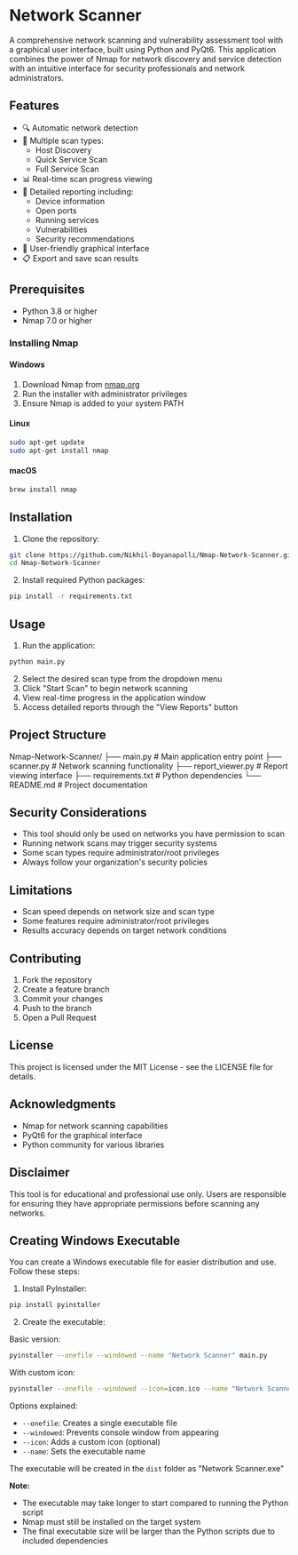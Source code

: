 # Network Scanner

A comprehensive network scanning and vulnerability assessment tool with a graphical user interface, built using Python and PyQt6. This application combines the power of Nmap for network discovery and service detection with an intuitive interface for security professionals and network administrators.

## Features

- 🔍 Automatic network detection
- 🚀 Multiple scan types:
  - Host Discovery
  - Quick Service Scan
  - Full Service Scan
- 📊 Real-time scan progress viewing
- 📝 Detailed reporting including:
  - Device information
  - Open ports
  - Running services
  - Vulnerabilities
  - Security recommendations
- 🎨 User-friendly graphical interface
- 📋 Export and save scan results

## Prerequisites

- Python 3.8 or higher
- Nmap 7.0 or higher

### Installing Nmap

#### Windows
1. Download Nmap from [nmap.org](https://nmap.org/download.html)
2. Run the installer with administrator privileges
3. Ensure Nmap is added to your system PATH

#### Linux
```bash
sudo apt-get update
sudo apt-get install nmap
```

#### macOS
```bash
brew install nmap
```

## Installation

1. Clone the repository:
```bash
git clone https://github.com/Nikhil-Boyanapalli/Nmap-Network-Scanner.git
cd Nmap-Network-Scanner
```

2. Install required Python packages:
```bash
pip install -r requirements.txt
```

## Usage

1. Run the application:
```bash
python main.py
```

2. Select the desired scan type from the dropdown menu
3. Click "Start Scan" to begin network scanning
4. View real-time progress in the application window
5. Access detailed reports through the "View Reports" button

## Project Structure
Nmap-Network-Scanner/
├── main.py # Main application entry point
├── scanner.py # Network scanning functionality
├── report_viewer.py # Report viewing interface
├── requirements.txt # Python dependencies
└── README.md # Project documentation

## Security Considerations

- This tool should only be used on networks you have permission to scan
- Running network scans may trigger security systems
- Some scan types require administrator/root privileges
- Always follow your organization's security policies

## Limitations

- Scan speed depends on network size and scan type
- Some features require administrator/root privileges
- Results accuracy depends on target network conditions

## Contributing

1. Fork the repository
2. Create a feature branch
3. Commit your changes
4. Push to the branch
5. Open a Pull Request

## License

This project is licensed under the MIT License - see the LICENSE file for details.

## Acknowledgments

- Nmap for network scanning capabilities
- PyQt6 for the graphical interface
- Python community for various libraries

## Disclaimer

This tool is for educational and professional use only. Users are responsible for ensuring they have appropriate permissions before scanning any networks.

## Creating Windows Executable

You can create a Windows executable file for easier distribution and use. Follow these steps:

1. Install PyInstaller:
```bash
pip install pyinstaller
```

2. Create the executable:

Basic version:
```bash
pyinstaller --onefile --windowed --name "Network Scanner" main.py
```

With custom icon:
```bash
pyinstaller --onefile --windowed --icon=icon.ico --name "Network Scanner" main.py
```

Options explained:
- `--onefile`: Creates a single executable file
- `--windowed`: Prevents console window from appearing
- `--icon`: Adds a custom icon (optional)
- `--name`: Sets the executable name

The executable will be created in the `dist` folder as "Network Scanner.exe"

**Note:** 
- The executable may take longer to start compared to running the Python script
- Nmap must still be installed on the target system
- The final executable size will be larger than the Python scripts due to included dependencies